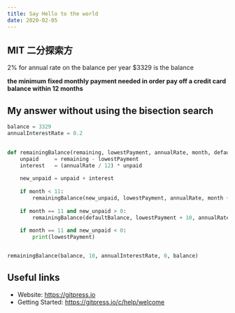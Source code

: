 ```yaml
---
title: Say Hello to the world
date: 2020-02-05
---
```


## MIT 二分探索方
2% for annual rate on the balance per year
$3329 is the balance

**the minimum fixed monthly payment needed in order pay off a credit card balance within 12 months**

## My answer without using the bisection search
```python
balance = 3329
annualInterestRate = 0.2
          

def remainingBalance(remaining, lowestPayment, annualRate, month, defaultBalance):
    unpaid     = remaining - lowestPayment
    interest   = (annualRate / 12) * unpaid
    
    new_unpaid = unpaid + interest
    
    if month < 11:
        remainingBalance(new_unpaid, lowestPayment, annualRate, month + 1, defaultBalance)
    
    if month == 11 and new_unpaid > 0:
        remainingBalance(defaultBalance, lowestPayment + 10, annualRate, 0, defaultBalance)
        
    if month == 11 and new_unpaid < 0:
        print(lowestPayment)


remainingBalance(balance, 10, annualInterestRate, 0, balance)
```

## Useful links

- Website: https://gitpress.io
- Getting Started: https://gitpress.io/c/help/welcome
